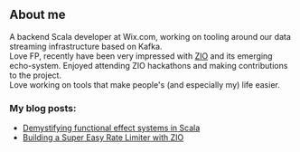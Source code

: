 ## About me
A backend Scala developer at Wix.com, working on tooling around our data streaming infrastructure based on Kafka.\
Love FP, recently have been very impressed with [ZIO](https://zio.dev) and its emerging echo-system. Enjoyed attending ZIO hackathons and making contributions to the project.\
Love working on tools that make people's (and especially my) life easier.


### My blog posts:

* [Demystifying functional effect systems in Scala](https://medium.com/wix-engineering/demystifying-functional-effect-systems-in-scala-14419039a423)
* [Building a Super Easy Rate Limiter with ZIO](https://medium.com/wix-engineering/building-a-super-easy-rate-limiter-with-zio-88f1ccb49776)

